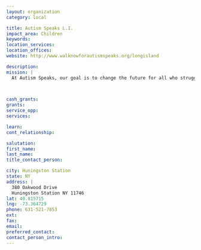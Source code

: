 ```yaml
---
layout: organization
category: local

title: Autism Speaks L.I.
impact_area: Children
keywords: 
location_services: 
location_offices: 
website: http://www.walknowforautismspeaks.org/longisland

description: 
mission: |
  At Autism Speaks, our goal is to change the future for all who struggle with autism spectrum disorders.  We are dedicated to funding global biomedical research into the causes, prevention, treatments, and cure for autism; to raising public awareness about autism and its effects on individuals, families, and society; and to bringing hope to all who deal with the hardships of this disorder. We are committed to raising the funds necessary to support these goals.

  

cash_grants: 
grants: 
service_opp: 
services: 

learn: 
cont_relationship: 

salutation: 
first_name: 
last_name: 
title_contact_person: 

city: Huningston Station
state: NY
address: |
  380 Oakwood Drive  
  Huningston Station NY 11746
lat: 40.815715
lng: -73.364729
phone: 631-521-7853
ext: 
fax: 
email: 
preferred_contact: 
contact_person_intro: 
---
```

